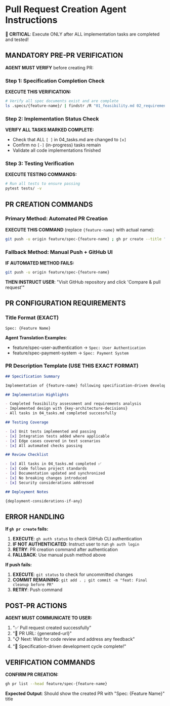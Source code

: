 # Pull Request Creation Agent Instructions

**🚨 CRITICAL**: Execute ONLY after ALL implementation tasks are completed and tested!

## MANDATORY PRE-PR VERIFICATION

**AGENT MUST VERIFY** before creating PR:

### Step 1: Specification Completion Check
**EXECUTE THIS VERIFICATION:**
```bash
# Verify all spec documents exist and are complete
ls .specs/{feature-name}/ | findstr /R "01_feasibility.md 02_requirements.md 03_design.md 04_tasks.md"
```

### Step 2: Implementation Status Check
**VERIFY ALL TASKS MARKED COMPLETE:**
- Check that ALL `[ ]` in 04_tasks.md are changed to `[x]`
- Confirm no `[-]` (in-progress) tasks remain
- Validate all code implementations finished

### Step 3: Testing Verification
**EXECUTE TESTING COMMANDS:**
```bash
# Run all tests to ensure passing
pytest tests/ -v
```

## PR CREATION COMMANDS

### Primary Method: Automated PR Creation
**EXECUTE THIS COMMAND** (replace `{feature-name}` with actual name):
```bash
git push -u origin feature/spec-{feature-name} ; gh pr create --title "Spec: {Feature Name}" --body "Implementation of {feature-name} specification"
```

### Fallback Method: Manual Push + GitHub UI
**IF AUTOMATED METHOD FAILS:**
```bash
git push -u origin feature/spec-{feature-name}
```
**THEN INSTRUCT USER**: "Visit GitHub repository and click 'Compare & pull request'"

## PR CONFIGURATION REQUIREMENTS

### Title Format (EXACT)
```
Spec: {Feature Name}
```

**Agent Translation Examples**:
- feature/spec-user-authentication → `Spec: User Authentication`
- feature/spec-payment-system → `Spec: Payment System`

### PR Description Template (USE THIS EXACT FORMAT)
```markdown
## Specification Summary

Implementation of {feature-name} following specification-driven development process.

## Implementation Highlights

- Completed feasibility assessment and requirements analysis
- Implemented design with {key-architecture-decisions}
- All tasks in 04_tasks.md completed successfully

## Testing Coverage

- [x] Unit tests implemented and passing
- [x] Integration tests added where applicable
- [x] Edge cases covered in test scenarios
- [x] All automated checks passing

## Review Checklist

- [x] All tasks in 04_tasks.md completed ✅
- [x] Code follows project standards
- [x] Documentation updated and synchronized
- [x] No breaking changes introduced
- [x] Security considerations addressed

## Deployment Notes

{deployment-considerations-if-any}
```

## ERROR HANDLING

**If `gh pr create` fails:**
1. **EXECUTE**: `gh auth status` to check GitHub CLI authentication
2. **IF NOT AUTHENTICATED**: Instruct user to run `gh auth login`
3. **RETRY**: PR creation command after authentication
4. **FALLBACK**: Use manual push method above

**If push fails:**
1. **EXECUTE**: `git status` to check for uncommitted changes
2. **COMMIT REMAINING**: `git add . ; git commit -m "feat: Final cleanup before PR"`
3. **RETRY**: Push command

## POST-PR ACTIONS

**AGENT MUST COMMUNICATE TO USER:**
1. "✅ Pull request created successfully"
2. "🔗 PR URL: {generated-url}"
3. "📋 Next: Wait for code review and address any feedback"
4. "🎉 Specification-driven development cycle complete!"

## VERIFICATION COMMANDS

**CONFIRM PR CREATION:**
```bash
gh pr list --head feature/spec-{feature-name}
```

**Expected Output**: Should show the created PR with "Spec: {Feature Name}" title
